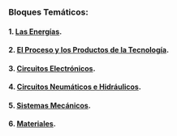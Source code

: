 ### Bloques Temáticos:  
#### 1. [Las Energías]().  
#### 2. [El Proceso y los Productos de la Tecnología]().  
#### 3. [Circuitos Electrónicos]().  
#### 4. [Circuitos Neumáticos e Hidráulicos]().  
#### 5. [Sistemas Mecánicos]().  
#### 6. [Materiales]().  
